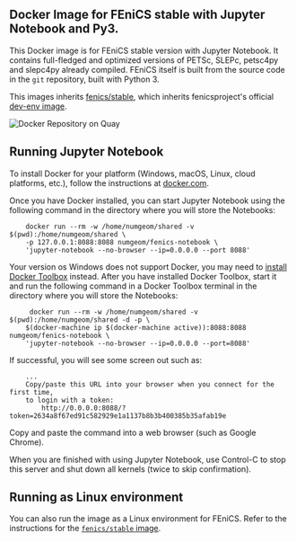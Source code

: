## Docker Image for FEniCS stable with Jupyter Notebook and Py3.

This Docker image is for FEniCS stable version with Jupyter Notebook. It contains full-fledged and optimized versions of PETSc, SLEPc, petsc4py and slepc4py already compiled. FEniCS itself is built from the source code in the `git` repository, built with Python 3. 

This images inherits [fenics/stable](https://hub.docker.com/r/fenics/stable), which inherits fenicsproject's official [dev-env image](https://quay.io/repository/fenicsproject/dev-env). 

![Docker Repository on Quay](https://quay.io/repository/numgeom/fenics-notebook/status "Docker Repository on Quay")

## Running Jupyter Notebook

To install Docker for your platform (Windows, macOS, Linux, cloud platforms, etc.), follow the instructions at [docker.com](https://docs.docker.com/engine/getstarted/step_one/).

Once you have Docker installed, you can start Jupyter Notebook using the following command in the directory where you will store the Notebooks:
```
    docker run --rm -w /home/numgeom/shared -v $(pwd):/home/numgeom/shared \
    -p 127.0.0.1:8088:8088 numgeom/fenics-notebook \
    'jupyter-notebook --no-browser --ip=0.0.0.0 --port 8088'
```

Your version os Windows does not support Docker, you may need to [install Docker Toolbox](https://docs.docker.com/toolbox/toolbox_install_windows/) instead. After you have installed Docker Toolbox, start it and run the following command in a Docker Toolbox terminal in the directory where you will store the Notebooks:
```
     docker run --rm -w /home/numgeom/shared -v $(pwd):/home/numgeom/shared -d -p \
    $(docker-machine ip $(docker-machine active)):8088:8088 numgeom/fenics-notebook \
    'jupyter-notebook --no-browser --ip=0.0.0.0 --port=8088'
```

If successful, you will see some screen out such as:
```
    ...
    Copy/paste this URL into your browser when you connect for the first time,
    to login with a token:
        http://0.0.0.0:8088/?token=2634a8f67ed91c582929e1a1137b8b3b400385b35afab19e
```

Copy and paste the command into a web browser (such as Google Chrome). 

When you are finished with using Jupyter Notebook, use Control-C to stop this server and shut down all kernels (twice to skip confirmation).

## Running as Linux environment

You can also run the image as a Linux environment for FEniCS. Refer to the instructions for the [`fenics/stable` image](https://hub.docker.com/r/fenics/stable).
